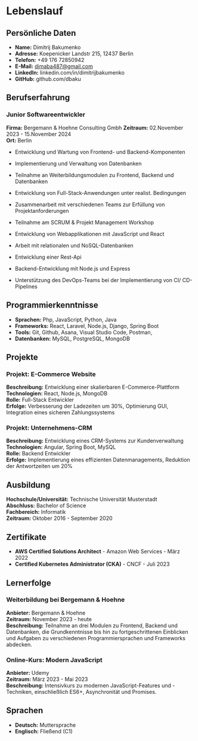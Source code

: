 # Lebenslauf

## Persönliche Daten

-   **Name:** Dimitrij Bakumenko
-   **Adresse:** Koepenicker Landstr 215, 12437 Berlin
-   **Telefon:** +49 176 72850942
-   **E-Mail:** dimaba487@gmail.com
-   **LinkedIn:** linkedin.com/in/dimitrijbakumenko
-   **GitHub:** github.com/dbaku

## Berufserfahrung

### Junior Softwareentwickler

**Firma:** Bergemann & Hoehne Consulting Gmbh
**Zeitraum:** 02.November 2023 - 15.November 2024  
**Ort:** Berlin

-   Entwicklung und Wartung von Frontend- und Backend-Komponenten
-   Implementierung und Verwaltung von Datenbanken
-   Teilnahme an Weiterbildungsmodulen zu Frontend, Backend und
    Datenbanken
-   Entwicklung von Full-Stack-Anwendungen unter realist. Bedingungen
-   Zusammenarbeit mit verschiedenen Teams zur Erfüllung von
    Projektanforderungen
-   Teilnahme am SCRUM & Projekt Management Workshop
-   Entwicklung von Webapplikationen mit JavaScript und React
-   Arbeit mit relationalen und NoSQL-Datenbanken
-   Entwicklung einer Rest-Api

-   Backend-Entwicklung mit Node.js und Express
-   Unterstützung des DevOps-Teams bei der Implementierung von CI/
    CD-Pipelines

## Programmierkenntnisse

-   **Sprachen:** Php, JavaScript, Python, Java
-   **Frameworks:** React, Laravel, Node.js, Django, Spring Boot
-   **Tools:** Git, Github, Asana, Visual Studio Code, Postman,
-   **Datenbanken:** MySQL, PostgreSQL, MongoDB

## Projekte

### Projekt: E-Commerce Website

**Beschreibung:** Entwicklung einer skalierbaren E-Commerce-Plattform  
**Technologien:** React, Node.js, MongoDB  
**Rolle:** Full-Stack Entwickler  
**Erfolge:** Verbesserung der Ladezeiten um 30%, Optimierung GUI, Integration eines sicheren Zahlungssystems

### Projekt: Unternehmens-CRM

**Beschreibung:** Entwicklung eines CRM-Systems zur Kundenverwaltung  
**Technologien:** Angular, Spring Boot, MySQL  
**Rolle:** Backend Entwickler  
**Erfolge:** Implementierung eines effizienten Datenmanagements, Reduktion der Antwortzeiten um 20%

## Ausbildung

**Hochschule/Universität:** Technische Universität Musterstadt  
**Abschluss:** Bachelor of Science  
**Fachbereich:** Informatik  
**Zeitraum:** Oktober 2016 - September 2020

## Zertifikate

-   **AWS Certified Solutions Architect** - Amazon Web Services - März 2022
-   **Certified Kubernetes Administrator (CKA)** - CNCF - Juli 2023

## Lernerfolge

### Weiterbildung bei Bergemann & Hoehne

**Anbieter:** Bergemann & Hoehne  
**Zeitraum:** November 2023 - heute  
**Beschreibung:** Teilnahme an drei Modulen zu Frontend, Backend und Datenbanken, die Grundkenntnisse bis hin zu fortgeschrittenen Einblicken und Aufgaben zu verschiedenen Programmiersprachen und Frameworks abdecken.

### Online-Kurs: Modern JavaScript

**Anbieter:** Udemy  
**Zeitraum:** März 2023 - Mai 2023  
**Beschreibung:** Intensivkurs zu modernen JavaScript-Features und -Techniken, einschließlich ES6+, Asynchronität und Promises.

## Sprachen

-   **Deutsch:** Muttersprache
-   **Englisch:** Fließend (C1)

